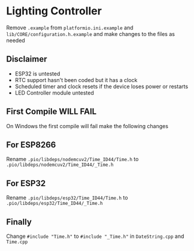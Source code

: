 # Lighting Controller
Remove `.example` from `platformio.ini.example` and `lib/CORE/configuration.h.example` and make changes to the files as needed

## Disclaimer
- ESP32 is untested
- RTC support hasn't been coded but it has a clock
- Scheduled timer and clock resets if the device loses power or restarts
- LED Controller module untested

## First Compile WILL FAIL
On Windows the first compile will fail make the following changes

## For ESP8266

Rename `.pio/libdeps/nodemcuv2/Time_ID44/Time.h` to `.pio/libdeps/nodemcuv2/Time_ID44/_Time.h`

## For ESP32

Rename `.pio/libdeps/esp32/Time_ID44/Time.h` to `.pio/libdeps/esp32/Time_ID44/_Time.h`

## Finally
Change `#include "Time.h"` to `#include "_Time.h"` in `DateString.cpp` and `Time.cpp`